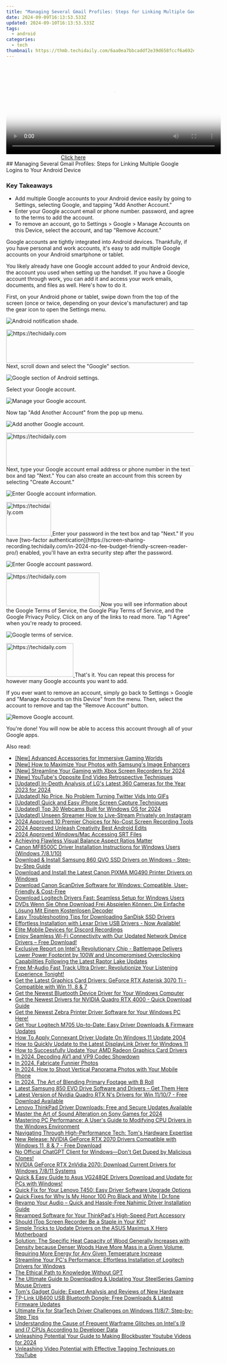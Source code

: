 ```yaml
---
title: "Managing Several Gmail Profiles: Steps for Linking Multiple Google Logins to Your Android Device"
date: 2024-09-09T16:13:53.533Z
updated: 2024-09-10T16:13:53.533Z
tags:
  - android
categories:
  - tech
thumbnail: https://thmb.techidaily.com/6aa0ea7bbcaddf2e39d658fccf6a692e44a4ec4a56800a8ce19cb472ff0306c6.jpg
---
```


<!-- affiliate ads begin -->
<span id="1983545">
					<video width="576" height="240" style="cursor:pointer"
           poster="//a.impactradius-go.com/display-clicktoplayimage/1983545.png"
           onclick="if(!this.playClicked){this.play();this.setAttribute('controls',true);this.playClicked=true;}">
	   <source src="//a.impactradius-go.com/display-ad/22993-1983545">
	   <img src="//a.impactradius-go.com/display-clicktoplayimage/1983545.png" style="border: none; height: 100%; width: 100%; object-fit: contain">
	</video>
	<div style="width:360px;text-align:center"><a href="javascript:window.open(decodeURIComponent('https%3A%2F%2Fhomestyler.sjv.io%2Fc%2F5597632%2F1983545%2F22993'), '_blank');void(0);">Click here</a></div>
</span>
<img height="0" width="0" src="https://imp.pxf.io/i/5597632/1983545/22993" style="position:absolute;visibility:hidden;" border="0" />
<!-- affiliate ads end -->
## Managing Several Gmail Profiles: Steps for Linking Multiple Google Logins to Your Android Device

### Key Takeaways

* Add multiple Google accounts to your Android device easily by going to Settings, selecting Google, and tapping "Add Another Account."
* Enter your Google account email or phone number. password, and agree to the terms to add the account.
* To remove an account, go to Settings > Google > Manage Accounts on this Device, select the account, and tap "Remove Account."

 Google accounts are tightly integrated into Android devices. Thankfully, if you have personal and work accounts, it's easy to add multiple Google accounts on your Android smartphone or tablet.

 You likely already have one Google account added to your Android device, the account you used when setting up the handset. If you have a Google account through work, you can add it and access your work emails, documents, and files as well. Here's how to do it.

 First, on your Android phone or tablet, swipe down from the top of the screen (once or twice, depending on your device's manufacturer) and tap the gear icon to open the Settings menu.

![Android notification shade.](https://static1.howtogeekimages.com/wordpress/wp-content/uploads/2024/01/screenshot_20240118-135217.png) 

<!-- affiliate ads begin -->
<a href="https://ephamedtechinc.pxf.io/c/5597632/2137210/26400" target="_top" id="2137210">
  <img src="//a.impactradius-go.com/display-ad/26400-2137210" border="0" alt="https://techidaily.com" width="728" height="90"/>
</a>
<img height="0" width="0" src="https://ephamedtechinc.pxf.io/i/5597632/2137210/26400" style="position:absolute;visibility:hidden;" border="0" />
<!-- affiliate ads end -->
 Next, scroll down and select the "Google" section.

![Google section of Android settings.](https://static1.howtogeekimages.com/wordpress/wp-content/uploads/2024/01/screenshot_20240118-135229.png) 

 Select your Google account.

![Manage your Google account.](https://static1.howtogeekimages.com/wordpress/wp-content/uploads/2024/01/screenshot_20240118-135252.png) 

 Now tap "Add Another Account" from the pop up menu.

![Add another Google account.](https://static1.howtogeekimages.com/wordpress/wp-content/uploads/2024/01/screenshot_20240118-135256.png) 

<!-- affiliate ads begin -->
<a href="https://appsumo.8odi.net/c/5597632/2123735/7443" target="_top" id="2123735">
  <img src="//a.impactradius-go.com/display-ad/7443-2123735" border="0" alt="https://techidaily.com" width="600" height="90"/>
</a>
<img height="0" width="0" src="https://appsumo.8odi.net/i/5597632/2123735/7443" style="position:absolute;visibility:hidden;" border="0" />
<!-- affiliate ads end -->
 Next, type your Google account email address or phone number in the text box and tap "Next." You can also create an account from this screen by selecting "Create Account."

![Enter Google account information.](https://static1.howtogeekimages.com/wordpress/wp-content/uploads/2024/01/google-accounts-android-6.jpg) 

<!-- affiliate ads begin -->
<a href="https://aligracehair.sjv.io/c/5597632/2115925/19272" target="_top" id="2115925">
  <img src="//a.impactradius-go.com/display-ad/19272-2115925" border="0" alt="https://techidaily.com" width="120" height="90"/>
</a>
<img height="0" width="0" src="https://aligracehair.sjv.io/i/5597632/2115925/19272" style="position:absolute;visibility:hidden;" border="0" />
<!-- affiliate ads end -->
 Enter your password in the text box and tap "Next." If you have [two-factor authentication](https://screen-sharing-recording.techidaily.com/in-2024-no-fee-budget-friendly-screen-reader-pro/) enabled, you'll have an extra security step after the password.

![Enter Google account password.](https://static1.howtogeekimages.com/wordpress/wp-content/uploads/2024/01/google-accounts-android-7.jpg) 

<!-- affiliate ads begin -->
<a href="https://aligracehair.sjv.io/c/5597632/2115914/19272" target="_top" id="2115914">
  <img src="//a.impactradius-go.com/display-ad/19272-2115914" border="0" alt="https://techidaily.com" width="250" height="90"/>
</a>
<img height="0" width="0" src="https://aligracehair.sjv.io/i/5597632/2115914/19272" style="position:absolute;visibility:hidden;" border="0" />
<!-- affiliate ads end -->
 Now you will see information about the Google Terms of Service, the Google Play Terms of Service, and the Google Privacy Policy. Click on any of the links to read more. Tap "I Agree" when you're ready to proceed.

![Google terms of service.](https://static1.howtogeekimages.com/wordpress/wp-content/uploads/2024/01/google-accounts-android-8.jpg) 

<!-- affiliate ads begin -->
<a href="https://aligracehair.sjv.io/c/5597632/2115929/19272" target="_top" id="2115929">
  <img src="//a.impactradius-go.com/display-ad/19272-2115929" border="0" alt="https://techidaily.com" width="180" height="90"/>
</a>
<img height="0" width="0" src="https://aligracehair.sjv.io/i/5597632/2115929/19272" style="position:absolute;visibility:hidden;" border="0" />
<!-- affiliate ads end -->
 That's it. You can repeat this process for however many Google accounts you want to add.

 If you ever want to remove an account, simply go back to Settings > Google and "Manage Accounts on this Device" from the menu. Then, select the account to remove and tap the "Remove Account" button.

![Remove Google account.](https://static1.howtogeekimages.com/wordpress/wp-content/uploads/2024/01/google-accounts-android-9.jpg) 

 You're done! You will now be able to access this account through all of your Google apps.

<ins class="adsbygoogle"
     style="display:block"
     data-ad-format="autorelaxed"
     data-ad-client="ca-pub-7571918770474297"
     data-ad-slot="1223367746"></ins>



<ins class="adsbygoogle"
     style="display:block"
     data-ad-client="ca-pub-7571918770474297"
     data-ad-slot="8358498916"
     data-ad-format="auto"
     data-full-width-responsive="true"></ins>

<span class="atpl-alsoreadstyle">Also read:</span>
<div><ul>
<li><a href="https://extra-resources.techidaily.com/new-advanced-accessories-for-immersive-gaming-worlds/"><u>[New] Advanced Accessories for Immersive Gaming Worlds</u></a></li>
<li><a href="https://article-posts.techidaily.com/new-how-to-maximize-your-photos-with-samsungs-image-enhancers/"><u>[New] How to Maximize Your Photos with Samsung's Image Enhancers</u></a></li>
<li><a href="https://video-screen-grab.techidaily.com/new-streamline-your-gaming-with-xbox-screen-recorders-for-2024/"><u>[New] Streamline Your Gaming with Xbox Screen Recorders for 2024</u></a></li>
<li><a href="https://facebook-record-videos.techidaily.com/new-youtubes-opposite-end-video-retrospective-techniques/"><u>[New] YouTube's Opposite End Video Retrospective Techniques</u></a></li>
<li><a href="https://fox-glue.techidaily.com/updated-in-depth-analysis-of-lgs-latest-360-cameras-for-the-year-2023-for-2024/"><u>[Updated] In-Depth Analysis of LG's Latest 360 Cameras for the Year 2023 for 2024</u></a></li>
<li><a href="https://twitter-clips.techidaily.com/updated-no-price-no-problem-turning-twitter-vids-into-gifs/"><u>[Updated] No Price, No Problem Turning Twitter Vids Into GIFs</u></a></li>
<li><a href="https://remote-screen-capture.techidaily.com/updated-quick-and-easy-iphone-screen-capture-techniques/"><u>[Updated] Quick and Easy iPhone Screen Capture Techniques</u></a></li>
<li><a href="https://screen-mirroring-recording.techidaily.com/updated-top-30-webcams-built-for-windows-os-for-2024/"><u>[Updated] Top 30 Webcams Built for Windows OS for 2024</u></a></li>
<li><a href="https://some-guidance.techidaily.com/updated-unseen-streamer-how-to-live-stream-privately-on-instagram/"><u>[Updated] Unseen Streamer How to Live-Stream Privately on Instagram</u></a></li>
<li><a href="https://screen-video-capture.techidaily.com/2024-approved-10-premier-choices-for-no-cost-screen-recording-tools/"><u>2024 Approved 10 Premier Choices for No-Cost Screen Recording Tools</u></a></li>
<li><a href="https://some-approaches.techidaily.com/2024-approved-unleash-creativity-best-android-edits/"><u>2024 Approved Unleash Creativity Best Android Edits</u></a></li>
<li><a href="https://article-helps.techidaily.com/2024-approved-windowsmac-accessing-srt-files/"><u>2024 Approved Windows/Mac Accessing SRT Files</u></a></li>
<li><a href="https://extra-resources.techidaily.com/achieving-flawless-visual-balance-aspect-ratios-matter/"><u>Achieving Flawless Visual Balance Aspect Ratios Matter</u></a></li>
<li><a href="https://hardware-help.techidaily.com/canon-mf8500c-driver-installation-instructions-for-windows-users-windows-78110/"><u>Canon MF8500C Driver Installation Instructions for Windows Users (Windows 7/8.1/10)</u></a></li>
<li><a href="https://hardware-help.techidaily.com/download-and-install-samsung-860-qvo-ssd-drivers-on-windows-step-by-step-guide/"><u>Download & Install Samsung 860 QVO SSD Drivers on Windows - Step-by-Step Guide</u></a></li>
<li><a href="https://hardware-help.techidaily.com/download-and-install-the-latest-canon-pixma-mg490-printer-drivers-on-windows/"><u>Download and Install the Latest Canon PIXMA MG490 Printer Drivers on Windows</u></a></li>
<li><a href="https://hardware-help.techidaily.com/download-canon-scandrive-software-for-windows-compatible-user-friendly-and-cost-free/"><u>Download Canon ScanDrive Software for Windows: Compatible, User-Friendly & Cost-Free</u></a></li>
<li><a href="https://hardware-help.techidaily.com/download-logitech-drivers-fast-seamless-setup-for-windows-users/"><u>Download Logitech Drivers Fast: Seamless Setup for Windows Users</u></a></li>
<li><a href="https://discover-dash.techidaily.com/dvds-wenn-sie-ohne-download-frei-abspielen-konnen-die-einfache-losung-mit-einem-kostenlosen-decoder/"><u>DVDs Wenn Sie Ohne Download Frei Abspielen Können: Die Einfache Lösung Mit Einem Kostenlosen Decoder</u></a></li>
<li><a href="https://hardware-help.techidaily.com/easy-troubleshooting-tips-for-downloading-sandisk-ssd-drivers/"><u>Easy Troubleshooting Tips for Downloading SanDisk SSD Drivers</u></a></li>
<li><a href="https://hardware-help.techidaily.com/1722973213673-effortless-installation-with-lexar-drive-usb-drivers-now-available/"><u>Effortless Installation with Lexar Drive USB Drivers - Now Available!</u></a></li>
<li><a href="https://tiktok-clips.techidaily.com/elite-mobile-devices-for-discord-recordings/"><u>Elite Mobile Devices for Discord Recordings</u></a></li>
<li><a href="https://hardware-help.techidaily.com/1722971687928-enjoy-seamless-wi-fi-connectivity-with-our-updated-network-device-drivers-free-download/"><u>Enjoy Seamless Wi-Fi Connectivity with Our Updated Network Device Drivers – Free Download!</u></a></li>
<li><a href="https://hardware-help.techidaily.com/exclusive-report-on-intels-revolutionary-chip-battlemage-delivers-lower-power-footprint-by-100w-and-uncompromised-overclocking-capabilities-following-the-la6/"><u>Exclusive Report on Intel's Revolutionary Chip - Battlemage Delivers Lower Power Footprint by 100W and Uncompromised Overclocking Capabilities Following the Latest Raptor Lake Updates</u></a></li>
<li><a href="https://hardware-help.techidaily.com/free-m-audio-fast-track-ultra-driver-revolutionize-your-listening-experience-tonight/"><u>Free M-Audio Fast Track Ultra Driver: Revolutionize Your Listening Experience Tonight!</u></a></li>
<li><a href="https://hardware-help.techidaily.com/get-the-latest-graphics-card-drivers-geforce-rtx-asterisk-3070-ti-compatible-with-win-11-8-and-7/"><u>Get the Latest Graphics Card Drivers: GeForce RTX Asterisk 3070 Ti - Compatible with Win 11, 8 & 7</u></a></li>
<li><a href="https://hardware-help.techidaily.com/get-the-newest-bluetooth-device-driver-for-your-windows-computer/"><u>Get the Newest Bluetooth Device Driver for Your Windows Computer</u></a></li>
<li><a href="https://hardware-help.techidaily.com/get-the-newest-drivers-for-nvidia-quadro-rtx-4000-quick-download-guide/"><u>Get the Newest Drivers for NVIDIA Quadro RTX 4000 - Quick Download Guide</u></a></li>
<li><a href="https://hardware-help.techidaily.com/1722958410564-get-the-newest-zebra-printer-driver-software-for-your-windows-pc-here/"><u>Get the Newest Zebra Printer Driver Software for Your Windows PC Here!</u></a></li>
<li><a href="https://win-amazing.techidaily.com/get-your-logitech-m705-up-to-date-easy-driver-downloads-and-firmware-updates/"><u>Get Your Logitech M705 Up-to-Date: Easy Driver Downloads & Firmware Updates</u></a></li>
<li><a href="https://hardware-help.techidaily.com/how-to-apply-connexant-driver-update-on-windows-11-update-2004/"><u>How To Apply Connexant Driver Update On Windows 11 Update 2004</u></a></li>
<li><a href="https://hardware-help.techidaily.com/how-to-quickly-update-to-the-latest-displaylink-driver-for-windows-11/"><u>How to Quickly Update to the Latest DisplayLink Driver for Windows 11</u></a></li>
<li><a href="https://hardware-help.techidaily.com/how-to-successfully-update-your-amd-radeon-graphics-card-drivers/"><u>How to Successfully Update Your AMD Radeon Graphics Card Drivers</u></a></li>
<li><a href="https://fox-boxes.techidaily.com/in-2024-decoding-av1-and-vp9-codec-showdown/"><u>In 2024, Decoding AV1 and VP9 Codec Showdown</u></a></li>
<li><a href="https://some-techniques.techidaily.com/in-2024-fabricate-funnier-photos/"><u>In 2024, Fabricate Funnier Photos</u></a></li>
<li><a href="https://some-techniques.techidaily.com/in-2024-how-to-shoot-vertical-panorama-photos-with-your-mobile-phone/"><u>In 2024, How to Shoot Vertical Panorama Photos with Your Mobile Phone</u></a></li>
<li><a href="https://some-approaches.techidaily.com/in-2024-the-art-of-blending-primary-footage-with-b-roll/"><u>In 2024, The Art of Blending Primary Footage with B Roll</u></a></li>
<li><a href="https://hardware-help.techidaily.com/latest-samsung-850-evo-drive-software-and-drivers-get-them-here/"><u>Latest Samsung 850 EVO Drive Software and Drivers – Get Them Here</u></a></li>
<li><a href="https://hardware-help.techidaily.com/1722969911817-latest-version-of-nvidia-quadro-rtx-ns-drivers-for-win-11107-free-download-available/"><u>Latest Version of Nvidia Quadro RTX N's Drivers for Win 11/10/7 - Free Download Available</u></a></li>
<li><a href="https://hardware-help.techidaily.com/lenovo-thinkpad-driver-downloads-free-and-secure-updates-available/"><u>Lenovo ThinkPad Driver Downloads: Free and Secure Updates Available</u></a></li>
<li><a href="https://vp-tips.techidaily.com/master-the-art-of-sound-alteration-on-sony-games-for-2024/"><u>Master the Art of Sound Alteration on Sony Games for 2024</u></a></li>
<li><a href="https://hardware-help.techidaily.com/mastering-pc-performance-a-users-guide-to-modifying-cpu-drivers-in-the-windows-environment/"><u>Mastering PC Performance: A User's Guide to Modifying CPU Drivers in the Windows Environment</u></a></li>
<li><a href="https://hardware-help.techidaily.com/navigating-through-high-performance-tech-toms-hardware-expertise/"><u>Navigating Through High-Performance Tech: Tom's Hardware Expertise</u></a></li>
<li><a href="https://hardware-help.techidaily.com/new-release-nvidia-geforce-rtx-2070-drivers-compatible-with-windows-11-8-and-7-free-download/"><u>New Release: NVIDIA GeForce RTX 2070 Drivers Compatible with Windows 11, 8 & 7 - Free Download</u></a></li>
<li><a href="https://tech-hub.techidaily.com/no-official-chatgpt-client-for-windowsdont-get-duped-by-malicious-clones/"><u>No Official ChatGPT Client for Windows—Don't Get Duped by Malicious Clones!</u></a></li>
<li><a href="https://hardware-help.techidaily.com/nvidia-geforce-rtx-2nvidia-2070-download-current-drivers-for-windows-7811-systems/"><u>NVIDIA GeForce RTX 2nVidia 2070: Download Current Drivers for Windows 7/8/11 Systems</u></a></li>
<li><a href="https://hardware-help.techidaily.com/1722976383884-quick-and-easy-guide-to-asus-vg248qe-drivers-download-and-update-for-pcs-with-windows/"><u>Quick & Easy Guide to Asus VG248QE Drivers Download and Update for PCs with Windows!</u></a></li>
<li><a href="https://hardware-help.techidaily.com/quick-fix-for-your-lenovo-t450-easy-driver-software-upgrade-options/"><u>Quick Fix for Your Lenovo T450: Easy Driver Software Upgrade Options</u></a></li>
<li><a href="https://fix-guide.techidaily.com/quick-fixes-for-why-is-my-honor-100-pro-black-and-white-drfone-by-drfone-fix-android-problems-fix-android-problems/"><u>Quick Fixes for Why Is My Honor 100 Pro Black and White | Dr.fone</u></a></li>
<li><a href="https://hardware-help.techidaily.com/revamp-your-audio-quick-and-hassle-free-nahimic-driver-installation-guide/"><u>Revamp Your Audio – Quick and Hassle-Free Nahimic Driver Installation Guide</u></a></li>
<li><a href="https://hardware-help.techidaily.com/revamped-software-for-your-thinkpads-high-speed-port-accessory/"><u>Revamped Software for Your ThinkPad's High-Speed Port Accessory</u></a></li>
<li><a href="https://screen-activity-recording.techidaily.com/should-itop-screen-recorder-be-a-staple-in-your-kit/"><u>Should ITop Screen Recorder Be a Staple in Your Kit?</u></a></li>
<li><a href="https://hardware-help.techidaily.com/simple-tricks-to-update-drivers-on-the-asus-maximus-x-hero-motherboard/"><u>Simple Tricks to Update Drivers on the ASUS Maximus X Hero Motherboard</u></a></li>
<li><a href="https://hardware-help.techidaily.com/solution-the-specific-heat-capacity-of-wood-generally-increases-with-density-because-denser-woods-have-more-mass-in-a-given-volume-requiring-more-energy-for178/"><u>Solution: The Specific Heat Capacity of Wood Generally Increases with Density because Denser Woods Have More Mass in a Given Volume, Requiring More Energy for Any Given Temperature Increase</u></a></li>
<li><a href="https://hardware-help.techidaily.com/streamline-your-pcs-performance-effortless-installation-of-logitech-drivers-for-windows/"><u>Streamline Your PC's Performance: Effortless Installation of Logitech Drivers for Windows</u></a></li>
<li><a href="https://tech-haven.techidaily.com/the-ethical-path-to-knowledge-without-gpt/"><u>The Ethical Path to Knowledge Without GPT</u></a></li>
<li><a href="https://hardware-help.techidaily.com/the-ultimate-guide-to-downloading-and-updating-your-steelseries-gaming-mouse-drivers/"><u>The Ultimate Guide to Downloading & Updating Your SteelSeries Gaming Mouse Drivers</u></a></li>
<li><a href="https://hardware-help.techidaily.com/toms-gadget-guide-expert-analysis-and-reviews-of-new-hardware/"><u>Tom's Gadget Guide: Expert Analysis and Reviews of New Hardware</u></a></li>
<li><a href="https://hardware-help.techidaily.com/tp-link-ub400-usb-bluetooth-dongle-free-downloads-and-latest-firmware-updates/"><u>TP-Link UB400 USB Bluetooth Dongle: Free Downloads & Latest Firmware Updates</u></a></li>
<li><a href="https://hardware-help.techidaily.com/ultimate-fix-for-startech-driver-challenges-on-windows-1187-step-by-step-tips/"><u>Ultimate Fix for StarTech Driver Challenges on Windows 11/8/7: Step-by-Step Tips</u></a></li>
<li><a href="https://hardware-help.techidaily.com/understanding-the-cause-of-frequent-warframe-glitches-on-intels-i9-and-i7-cpus-according-to-developer-data/"><u>Understanding the Cause of Frequent Warframe Glitches on Intel's I9 and I7 CPUs According to Developer Data</u></a></li>
<li><a href="https://facebook-video-share.techidaily.com/unleashing-potential-your-guide-to-making-blockbuster-youtube-videos-for-2024/"><u>Unleashing Potential Your Guide to Making Blockbuster Youtube Videos for 2024</u></a></li>
<li><a href="https://youtube-video-recordings.techidaily.com/unleashing-video-potential-with-effective-tagging-techniques-on-youtube/"><u>Unleashing Video Potential with Effective Tagging Techniques on YouTube</u></a></li>
</ul></div>
